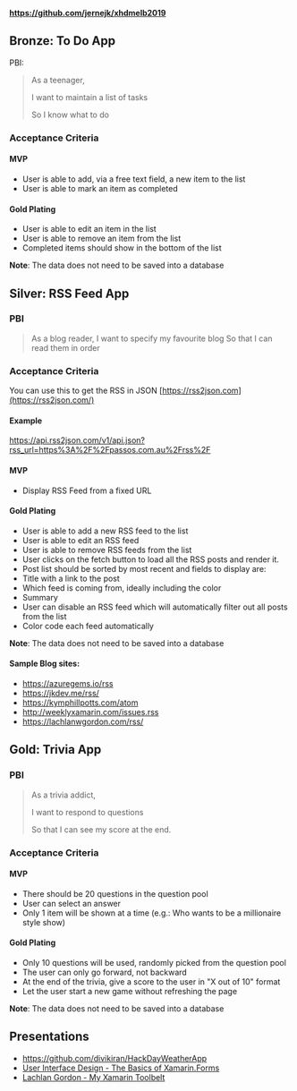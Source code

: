 **<https://github.com/jernejk/xhdmelb2019>**

## Bronze: To Do App

PBI:

> As a teenager,
> 
> I want to maintain a list of tasks
> 
> So I know what to do

### Acceptance Criteria

#### MVP

- User is able to add, via a free text field, a new item to the list
- User is able to mark an item as completed

#### Gold Plating

- User is able to edit an item in the list
- User is able to remove an item from the list
- Completed items should show in the bottom of the list

**Note**: The data does not need to be saved into a database

## Silver: RSS Feed App

### PBI

> As a blog reader,
> I want to specify my favourite blog
> So that I can read them in order

### Acceptance Criteria

You can use this to get the RSS in JSON [https://rss2json.com](https://rss2json.com/)

#### Example

<https://api.rss2json.com/v1/api.json?rss_url=https%3A%2F%2Fpassos.com.au%2Frss%2F>

#### MVP

- Display RSS Feed from a fixed URL

#### Gold Plating

- User is able to add a new RSS feed to the list
- User is able to edit an RSS feed
- User is able to remove RSS feeds from the list
- User clicks on the fetch button to load all the RSS posts and render it.
- Post list should be sorted by most recent and fields to display are:
- Title with a link to the post
- Which feed is coming from, ideally including the color
- Summary
- User can disable an RSS feed which will automatically filter out all posts from the list
- Color code each feed automatically

**Note**: The data does not need to be saved into a database

#### Sample Blog sites:

- <https://azuregems.io/rss>
- <https://jkdev.me/rss/>
- <https://kymphillpotts.com/atom>
- <http://weeklyxamarin.com/issues.rss>
- <https://lachlanwgordon.com/rss/>

## Gold: Trivia App

### PBI

> As a trivia addict,
> 
> I want to respond to questions
> 
> So that I can see my score at the end.

### Acceptance Criteria

#### MVP

- There should be 20 questions in the question pool
- User can select an answer
- Only 1 item will be shown at a time (e.g.: Who wants to be a millionaire style show)

#### Gold Plating

- Only 10 questions will be used, randomly picked from the question pool
- The user can only go forward, not backward
- At the end of the trivia, give a score to the user in "X out of 10" format
- Let the user start a new game without refreshing the page

**Note**: The data does not need to be saved into a database


## Presentations

- https://github.com/divikiran/HackDayWeatherApp
- [User Interface Design - The Basics of Xamarin.Forms](https://github.com/kphillpotts/XF-UserInterfaceTechniques/blob/master/Xamarin.Forms%20UI%20Goodness%20Slides.pdf)
- [Lachlan Gordon - My Xamarin Toolbelt](https://docs.google.com/presentation/d/1TbHmgT2hBEkFL6H_q21iDuWFnG6JIkaH_u6Icw8SR_4/edit?usp=sharing)
